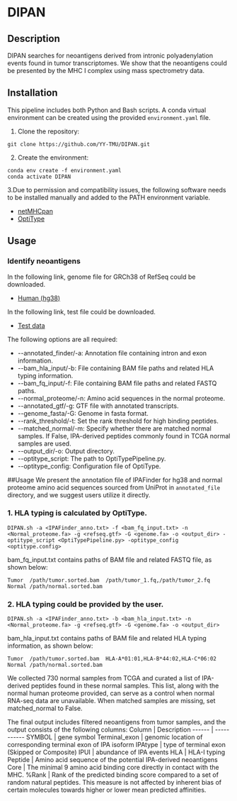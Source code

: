 # DIPAN

## Description
DIPAN searches for neoantigens derived from intronic polyadenylation events found in tumor transcriptomes. We show that the neoantigens could be presented by the MHC I complex using mass spectrometry data.

## Installation
This pipeline includes both Python and Bash scripts. A conda virtual environment can be created using the provided `environment.yaml` file.

1. Clone the repository:
```
git clone https://github.com/YY-TMU/DIPAN.git
```

2. Create the environment:
```
conda env create -f environment.yaml
conda activate DIPAN
```

3.Due to permission and compatibility issues, the following software needs to be installed manually and added to the PATH environment variable.
- [netMHCpan](https://services.healthtech.dtu.dk/services/NetMHCpan-4.0/)
- [OptiType](https://github.com/FRED-2/OptiType)



## Usage
### Identify neoantigens
In the following link, genome file for GRCh38 of RefSeq could be downloaded.
- [Human (hg38)](https://hgdownload.soe.ucsc.edu/goldenPath/archive/hg38/ncbiRefSeq/109.20211119/hg38.109.20211119.ncbiRefSeq.gtf.gz)

In the following link, test file could be downloaded.
- [Test data](https://zenodo.org/records/10970002)

The following options are all required:
- --annotated_finder/-a: Annotation file containing intron and exon information.
- --bam_hla_input/-b: File containing BAM file paths and related HLA typing information.
- --bam_fq_input/-f: File containing BAM file paths and related FASTQ paths.
- --normal_proteome/-n: Amino acid sequences in the normal proteome.
- --annotated_gtf/-g: GTF file with annotated transcripts.
- --genome_fasta/-G: Genome in fasta format.
- --rank_threshold/-t: Set the rank threshold for high binding peptides.
- --matched_normal/-m: Specify whether there are matched normal samples. If False, IPA-derived peptides commonly found in TCGA normal samples are used.
- --output_dir/-o: Output directory.
- --optitype_script: The path to OptiTypePipeline.py.
- --optitype_config: Configuration file of OptiType.

##Usage
We present the annotation file of IPAFinder for hg38 and normal proteome amino acid sequences sourced from UniProt in `annotated_file` directory, and we suggest users utilize it directly.
### 1. HLA typing is calculated by OptiType.
```
DIPAN.sh -a <IPAFinder_anno.txt> -f <bam_fq_input.txt> -n <Normal_proteome.fa> -g <refseq.gtf> -G <genome.fa> -o <output_dir> -optitype_script <OptiTypePipeline.py> -optitype_config <optitype.config>
```
bam_fq_input.txt contains paths of BAM file and related FASTQ file, as shown below:
```
Tumor  /path/tumor.sorted.bam  /path/tumor_1.fq,/path/tumor_2.fq
Normal /path/normal.sorted.bam   
```
### 2. HLA typing could be provided by the user.
```
DIPAN.sh -a <IPAFinder_anno.txt> -b <bam_hla_input.txt> -n <Normal_proteome.fa> -g <refseq.gtf> -G <genome.fa> -o <output_dir>
```
bam_hla_input.txt contains paths of BAM file and related HLA typing information, as shown below:
```
Tumor  /path/tumor.sorted.bam  HLA-A*01:01,HLA-B*44:02,HLA-C*06:02
Normal /path/normal.sorted.bam   
```
We collected 730 normal samples from TCGA and curated a list of IPA-derived peptides found in these normal samples. This list, along with the normal human proteome provided, can serve as a control when normal RNA-seq data are unavailable. When matched samples are missing, set matched_normal to False.

The final output includes filtered neoantigens from tumor samples, and the output consists of the following columns:
Column | Description
------ | -----------
SYMBOL | gene symbol
Terminal_exon | genomic location of corresponding terminal exon of IPA isoform
IPAtype | type of terminal exon (Skipped or Composite)
IPUI | abundance of IPA events
HLA | HLA-I typing
Peptide | Amino acid sequence of the potential IPA-derived neoantigens
Core | The minimal 9 amino acid binding core directly in contact with the MHC.
%Rank | Rank of the predicted binding score compared to a set of random natural peptides. This measure is not affected by inherent bias of certain molecules towards higher or lower mean predicted affinities.



